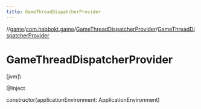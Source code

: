 ```yaml
---
title: GameThreadDispatcherProvider
---
```

//[game](../../../index.html)/[com.habbokt.game](../index.html)/[GameThreadDispatcherProvider](index.html)/[GameThreadDispatcherProvider](-game-thread-dispatcher-provider.html)



# GameThreadDispatcherProvider



[jvm]\




@Inject



constructor(applicationEnvironment: ApplicationEnvironment)




